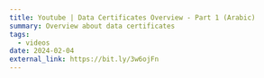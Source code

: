 ```yaml
---
title: Youtube | Data Certificates Overview - Part 1 (Arabic)
summary: Overview about data certificates
tags:
  - videos
date: 2024-02-04
external_link: https://bit.ly/3w6ojFn
---
```


